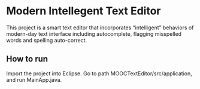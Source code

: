 # Modern Intellegent Text Editor

This project is a smart text editor that incorporates “intelligent” behaviors of modern-day
text interface including autocomplete, flagging misspelled words and spelling auto-correct.

## How to run

Import the project into Eclipse. Go to path MOOCTextEditor/src/application, and run MainApp.java.
